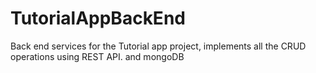 # TutorialAppBackEnd
Back end services for the Tutorial app project, implements all the CRUD operations using REST API. and mongoDB
